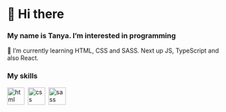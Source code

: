 # 👋 Hi there
### My name is Tanya. I’m interested in programming
🌱 I’m currently learning HTML, CSS and SASS. Next up JS, TypeScript and also React. 

### My skills

<img src="https://cdn.jsdelivr.net/gh/devicons/devicon@latest/icons/html5/html5-original.svg"  title="html" width="40" height="40"/>&nbsp;
<img src="https://cdn.jsdelivr.net/gh/devicons/devicon@latest/icons/css3/css3-original.svg" title="css" width="40" height="40"/>&nbsp;
<img src="https://cdn.jsdelivr.net/gh/devicons/devicon@latest/icons/sass/sass-original.svg" title="sass" width="40" height="40"/>&nbsp;


          
          
          

